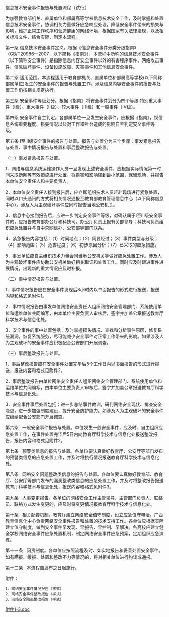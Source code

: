 信息技术安全事件报告与处置流程（试行）

为加强教育部机关、直属单位和部属高等学校信息技术安全工作，及时掌握和处置信息技术安全事件，协调相关力量做好应急响应处理，降低安全事件带来的损失与影响，维护正常工作秩序和营造健康的网络环境，根据国家有关法律法规，以及相关标准文件，结合实际，制定本流程。

第一条 信息技术安全事件定义。根据《信息安全事件分类分级指南》（GB/T20986—2007，以下简称《指南》），本流程中所称的信息技术安全事件（以下简称安全事件）是指除信息内容安全事件以外的有害程序事件、网络攻击事件、信息破坏事件、设备设施故障、灾害事件和其他信息安全事件。

第二条 适用范围。本流程适用于教育部机关、直属单位和部属高等学校(以下简称部属单位)发生的安全事件的报告与处置工作。涉及信息内容安全事件的报告与处置工作仍按相关规定执行。

第三条 安全事件等级划分。根据《指南》将安全事件划分为四个等级:特别重大事件（I级）、重大事件（Ⅱ级）、较大事件（Ⅲ级）和一般事件（Ⅳ级）。 

第四条 安全事件自主判定。各部属单位一旦发生安全事件，应根据《指南》，视信息系统重要程度、损失情况以及对工作和社会造成的影响自主判定安全事件等级。 

第五条 I至Ⅲ级安全事件的报告与处置。报告与处置分为三个步骤：事发紧急报告与处置、事中情况报告与处置和事后整改报告与处置。

（一）事发紧急报告与处置。 

1．网络与信息系统运维操作人员一旦发现上述安全事件，应根据实际情况第一时间采取断网等有效措施进行处置，将损害和影响降到最小范围，保留现场，并报告本单位安全责任人和主要负责人。

2．本单位安全责任人接到报告后，应立即组织技术人员赶赴现场进行紧急处置，同时以口头通讯的方式将相关情况通报至教育部教育管理信息中心（以下简称信息中心）。涉及人为主观破坏事件应同时报告当地公安机关。

3．信息中心接到报告后，应进一步判定安全事件等级，对确认属于I至Ⅲ级安全事件的，应报告教育部办公厅和科技司。办公厅负责上报有关部领导；科技司负责组织应急处置并与自中央网信办、公安部等部门联系。

4．紧急报告内容包括：（1）时间地点；（2）简要经过；（3）事件类型与分级；（4）影响范围；（5）危害程度；（6）初步原因分析；（7）已采取的应急措施。

5．事发单位应自主组织技术力量会同当地公安机关等做好应急处置工作。涉及人为主观破坏事件应协助公安机关做好相关取证和处置工作。同时应及时跟进事件进展情况，出现新的重大情况应及时补报。 

（二）事中情况报告与处置。 

1．事中情况报告应在安全事件发现后8小时内以书面报告的形式进行报送，报送内容和格式见附件1。

2．事中情况报告由事发单位网络安全责任人组织网络安全管理部门、系统使用单位和运维单位共同编写，由本单位主要负责人审核后，签字并加盖公章报送教育厅科学技术与信息化处。 

3．安全事件的事中处置包括：及时掌握损失情况、查找和分析事件原因，修复系统漏洞，恢复系统服务，尽可能减少安全事件对正常工作带来的影响。如果涉及人为主观破坏的安全事件应积极配合公安部门开展调查。

（三）事后整改报告与处置。

1．事后整改报告应在安全事件处置完毕后5个工作日内以书面报告的形式进行报送，报送内容和格式见附件2。 

2．事后整改报告由单位网络安全责任人组织网络安全管理部门、系统使用单位和运维单位共同编写，由本单位主要负责人审核后，签字并加盖公章报送教育厅科学技术与信息化处。

3．安全事件事后处置包括：进一步总结事件教训，研判网络安全现状、排查安全隐患，进一步加强制度建设，提升安全防护能力。如涉及人为主观破坏的安全事件应继续配合公安部门开展调查。

第六条   一般安全事件报告与处置。单位发生一般安全事件，应及时、自主组织应急处置工作，在事件处置完毕后5日内向教育厅科学技术与信息化处报送整改报告，报告内容和格式见附件2。

第七条   预警类信息的报告与处置。各单位要认真做好教育厅、公安厅等部门发布的预警类信息的应急处置工作，并及时将执行情况报送教育厅科学技术与信息化处。

第八条   网络安全问题整改类信息的报告与处置。各单位要认真做好教育部、教育厅、公安厅等部门发布的漏洞整改类信息的应急处置工作，并及时将整改报告报送教育厅科学技术与信息化处，报送内容和格式见附件3。

第九条   人事变更报告。各单位的网络安全工作主管领导、主管部门负责人、联络员、联络方式发生变更的，应及时将变更情况报教育厅科学技术与信息化处。

第十条   相关配套机制。教育厅建立网络安全值守制度，设立应急值守电话。广西教育信息化中心负责网络安全事件报告和处置的技术支持工作。各单位应根据实际建立值守制度，做到安全事件早发现、早报告、早控制、早解决。各高校应建立健全学校网络安全事件应急处置机制，制定网络安全事件应急预案，定期组织应急演练。

第十一条   问责制度。各单位应按照流程及时、如实地报告和妥善处置安全事件。如有瞒报、缓报、处置和整改不力等情况的，将对相关单位进行约谈或通报。

第十二条   本流程自发布之日起施行。      


附件：

```
1．网络安全事件情况报告（样式）
2．网络安全事件整改报告（样式）
3．网络安全隐患整改报告（样式） 

```
[附件1-3.doc](report.doc)


